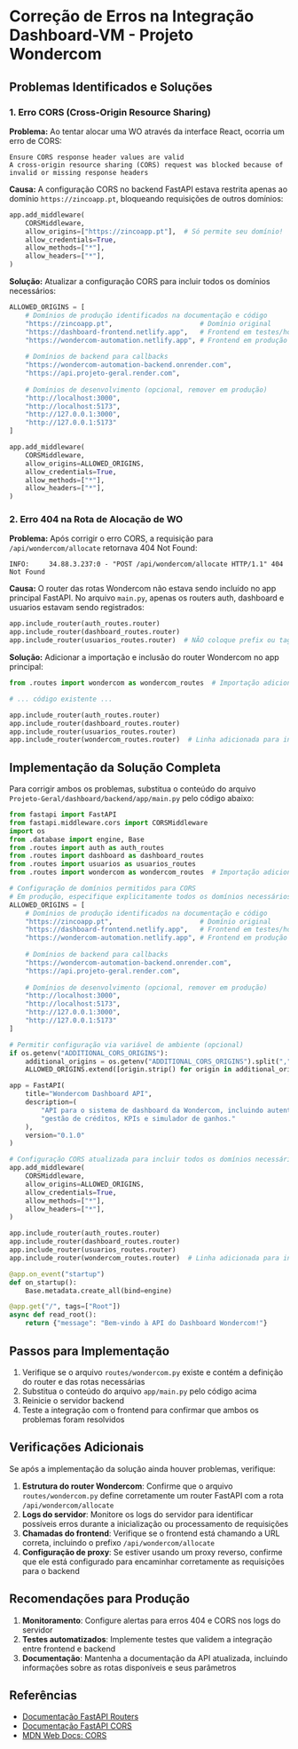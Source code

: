 # Correção de Erros na Integração Dashboard-VM - Projeto Wondercom

## Problemas Identificados e Soluções

### 1. Erro CORS (Cross-Origin Resource Sharing)

**Problema:**
Ao tentar alocar uma WO através da interface React, ocorria um erro de CORS:
```
Ensure CORS response header values are valid
A cross-origin resource sharing (CORS) request was blocked because of invalid or missing response headers
```

**Causa:**
A configuração CORS no backend FastAPI estava restrita apenas ao domínio `https://zincoapp.pt`, bloqueando requisições de outros domínios:

```python
app.add_middleware(
    CORSMiddleware,
    allow_origins=["https://zincoapp.pt"],  # Só permite seu domínio!
    allow_credentials=True,
    allow_methods=["*"],
    allow_headers=["*"],
)
```

**Solução:**
Atualizar a configuração CORS para incluir todos os domínios necessários:

```python
ALLOWED_ORIGINS = [
    # Domínios de produção identificados na documentação e código
    "https://zincoapp.pt",                      # Domínio original
    "https://dashboard-frontend.netlify.app",   # Frontend em testes/homologação
    "https://wondercom-automation.netlify.app", # Frontend em produção
    
    # Domínios de backend para callbacks
    "https://wondercom-automation-backend.onrender.com",
    "https://api.projeto-geral.render.com",
    
    # Domínios de desenvolvimento (opcional, remover em produção)
    "http://localhost:3000",
    "http://localhost:5173",
    "http://127.0.0.1:3000",
    "http://127.0.0.1:5173"
]

app.add_middleware(
    CORSMiddleware,
    allow_origins=ALLOWED_ORIGINS,
    allow_credentials=True,
    allow_methods=["*"],
    allow_headers=["*"],
)
```

### 2. Erro 404 na Rota de Alocação de WO

**Problema:**
Após corrigir o erro CORS, a requisição para `/api/wondercom/allocate` retornava 404 Not Found:
```
INFO:     34.88.3.237:0 - "POST /api/wondercom/allocate HTTP/1.1" 404 Not Found
```

**Causa:**
O router das rotas Wondercom não estava sendo incluído no app principal FastAPI. No arquivo `main.py`, apenas os routers auth, dashboard e usuarios estavam sendo registrados:

```python
app.include_router(auth_routes.router)
app.include_router(dashboard_routes.router)
app.include_router(usuarios_routes.router)  # NÃO coloque prefix ou tags aqui!
```

**Solução:**
Adicionar a importação e inclusão do router Wondercom no app principal:

```python
from .routes import wondercom as wondercom_routes  # Importação adicionada

# ... código existente ...

app.include_router(auth_routes.router)
app.include_router(dashboard_routes.router)
app.include_router(usuarios_routes.router)
app.include_router(wondercom_routes.router)  # Linha adicionada para incluir o router do Wondercom
```

## Implementação da Solução Completa

Para corrigir ambos os problemas, substitua o conteúdo do arquivo `Projeto-Geral/dashboard/backend/app/main.py` pelo código abaixo:

```python
from fastapi import FastAPI
from fastapi.middleware.cors import CORSMiddleware
import os
from .database import engine, Base
from .routes import auth as auth_routes
from .routes import dashboard as dashboard_routes
from .routes import usuarios as usuarios_routes
from .routes import wondercom as wondercom_routes  # Importação adicionada

# Configuração de domínios permitidos para CORS
# Em produção, especifique explicitamente todos os domínios necessários
ALLOWED_ORIGINS = [
    # Domínios de produção identificados na documentação e código
    "https://zincoapp.pt",                      # Domínio original
    "https://dashboard-frontend.netlify.app",   # Frontend em testes/homologação
    "https://wondercom-automation.netlify.app", # Frontend em produção
    
    # Domínios de backend para callbacks
    "https://wondercom-automation-backend.onrender.com",
    "https://api.projeto-geral.render.com",
    
    # Domínios de desenvolvimento (opcional, remover em produção)
    "http://localhost:3000",
    "http://localhost:5173",
    "http://127.0.0.1:3000",
    "http://127.0.0.1:5173"
]

# Permitir configuração via variável de ambiente (opcional)
if os.getenv("ADDITIONAL_CORS_ORIGINS"):
    additional_origins = os.getenv("ADDITIONAL_CORS_ORIGINS").split(",")
    ALLOWED_ORIGINS.extend([origin.strip() for origin in additional_origins])

app = FastAPI(
    title="Wondercom Dashboard API",
    description=(
        "API para o sistema de dashboard da Wondercom, incluindo autenticação, "
        "gestão de créditos, KPIs e simulador de ganhos."
    ),
    version="0.1.0"
)

# Configuração CORS atualizada para incluir todos os domínios necessários
app.add_middleware(
    CORSMiddleware,
    allow_origins=ALLOWED_ORIGINS,
    allow_credentials=True,
    allow_methods=["*"],
    allow_headers=["*"],
)

app.include_router(auth_routes.router)
app.include_router(dashboard_routes.router)
app.include_router(usuarios_routes.router)
app.include_router(wondercom_routes.router)  # Linha adicionada para incluir o router do Wondercom

@app.on_event("startup")
def on_startup():
    Base.metadata.create_all(bind=engine)

@app.get("/", tags=["Root"])
async def read_root():
    return {"message": "Bem-vindo à API do Dashboard Wondercom!"}
```

## Passos para Implementação

1. Verifique se o arquivo `routes/wondercom.py` existe e contém a definição do router e das rotas necessárias
2. Substitua o conteúdo do arquivo `app/main.py` pelo código acima
3. Reinicie o servidor backend
4. Teste a integração com o frontend para confirmar que ambos os problemas foram resolvidos

## Verificações Adicionais

Se após a implementação da solução ainda houver problemas, verifique:

1. **Estrutura do router Wondercom**: Confirme que o arquivo `routes/wondercom.py` define corretamente um router FastAPI com a rota `/api/wondercom/allocate`
2. **Logs do servidor**: Monitore os logs do servidor para identificar possíveis erros durante a inicialização ou processamento de requisições
3. **Chamadas do frontend**: Verifique se o frontend está chamando a URL correta, incluindo o prefixo `/api/wondercom/allocate`
4. **Configuração de proxy**: Se estiver usando um proxy reverso, confirme que ele está configurado para encaminhar corretamente as requisições para o backend

## Recomendações para Produção

1. **Monitoramento**: Configure alertas para erros 404 e CORS nos logs do servidor
2. **Testes automatizados**: Implemente testes que validem a integração entre frontend e backend
3. **Documentação**: Mantenha a documentação da API atualizada, incluindo informações sobre as rotas disponíveis e seus parâmetros

## Referências

- [Documentação FastAPI Routers](https://fastapi.tiangolo.com/tutorial/bigger-applications/)
- [Documentação FastAPI CORS](https://fastapi.tiangolo.com/tutorial/cors/)
- [MDN Web Docs: CORS](https://developer.mozilla.org/en-US/docs/Web/HTTP/CORS)
